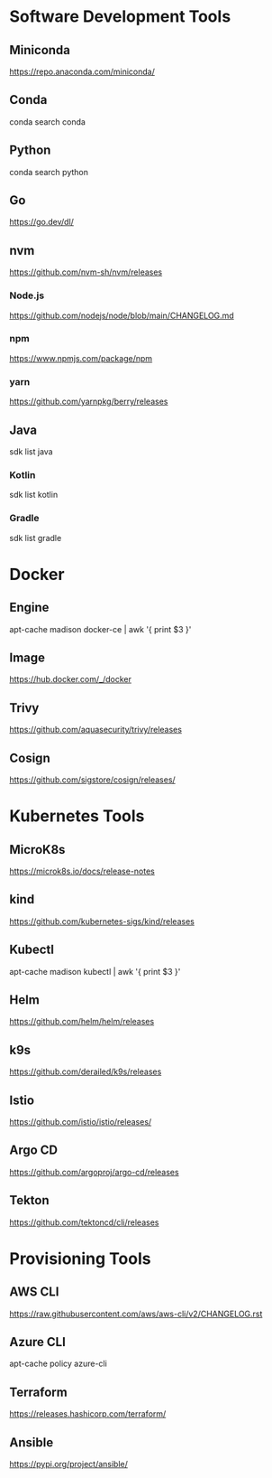 # Software Development Tools

## Miniconda

https://repo.anaconda.com/miniconda/

## Conda

conda search conda

## Python

conda search python

## Go

https://go.dev/dl/

## nvm

https://github.com/nvm-sh/nvm/releases

### Node.js

https://github.com/nodejs/node/blob/main/CHANGELOG.md

### npm

https://www.npmjs.com/package/npm

### yarn

https://github.com/yarnpkg/berry/releases

## Java

sdk list java

### Kotlin

sdk list kotlin

### Gradle

sdk list gradle

# Docker

## Engine

apt-cache madison docker-ce | awk '{ print $3 }'

## Image

https://hub.docker.com/_/docker

## Trivy

https://github.com/aquasecurity/trivy/releases

## Cosign

https://github.com/sigstore/cosign/releases/

# Kubernetes Tools

## MicroK8s

https://microk8s.io/docs/release-notes

## kind

https://github.com/kubernetes-sigs/kind/releases

## Kubectl

apt-cache madison kubectl | awk '{ print $3 }'

## Helm

https://github.com/helm/helm/releases

## k9s

https://github.com/derailed/k9s/releases

## Istio

https://github.com/istio/istio/releases/

## Argo CD

https://github.com/argoproj/argo-cd/releases

## Tekton

https://github.com/tektoncd/cli/releases

# Provisioning Tools

## AWS CLI

https://raw.githubusercontent.com/aws/aws-cli/v2/CHANGELOG.rst

## Azure CLI

apt-cache policy azure-cli

## Terraform

https://releases.hashicorp.com/terraform/

## Ansible

https://pypi.org/project/ansible/
